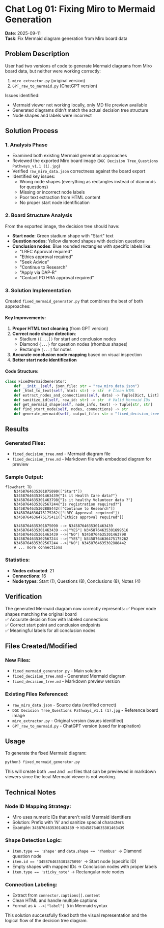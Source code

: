 # Chat Log 01: Fixing Miro to Mermaid Generation

**Date**: 2025-09-11  
**Task**: Fix Mermaid diagram generation from Miro board data

## Problem Description

User had two versions of code to generate Mermaid diagrams from Miro board data, but neither were working correctly:
1. `miro_extractor.py` (original version)
2. `GPT_raw_to_mermaid.py` (ChatGPT version)

Issues identified:
- Mermaid viewer not working locally, only MD file preview available
- Generated diagrams didn't match the actual decision tree structure
- Node shapes and labels were incorrect

## Solution Process

### 1. Analysis Phase
- Examined both existing Mermaid generation approaches
- Reviewed the exported Miro board image (`DGC Decision Tree_Questions Pathways_v1.1 (1).jpg`)
- Verified `raw_miro_data.json` correctness against the board export
- Identified key issues:
  - Wrong node shapes (everything as rectangles instead of diamonds for questions)
  - Missing or incorrect node labels
  - Poor text extraction from HTML content
  - No proper start node identification

### 2. Board Structure Analysis
From the exported image, the decision tree should have:
- **Start node**: Green stadium shape with "Start" text
- **Question nodes**: Yellow diamond shapes with decision questions
- **Conclusion nodes**: Blue rounded rectangles with specific labels like:
  - "LREC Approval required"
  - "Ethics approval required" 
  - "Seek Advice"
  - "Continue to Research"
  - "Apply via DAP-R"
  - "Contact PO HRA approval required"

### 3. Solution Implementation
Created `fixed_mermaid_generator.py` that combines the best of both approaches:

#### Key Improvements:
1. **Proper HTML text cleaning** (from GPT version)
2. **Correct node shape detection**:
   - Stadium `([...])` for start and conclusion nodes
   - Diamond `{...}` for question nodes (rhombus shapes)
   - Rectangle `[...]` for notes
3. **Accurate conclusion node mapping** based on visual inspection
4. **Better start node identification**

#### Code Structure:
```python
class FixedMermaidGenerator:
    def __init__(self, json_file: str = "raw_miro_data.json")
    def _html_to_text(self, html: str) -> str  # Clean HTML
    def extract_nodes_and_connections(self, data) -> Tuple[Dict, List]
    def sanitize_id(self, raw_id: str) -> str  # Valid Mermaid IDs
    def get_mermaid_shape(self, node_info, text) -> Tuple[str, str]
    def find_start_node(self, nodes, connections) -> str
    def generate_mermaid(self, output_file: str = "fixed_decision_tree.mmd")
```

## Results

### Generated Files:
- `fixed_decision_tree.mmd` - Mermaid diagram file
- `fixed_decision_tree.md` - Markdown file with embedded diagram for preview

### Sample Output:
```mermaid
flowchart TD
    N3458764635301875090(["Start"])
    N3458764635301463439{"Is it Health Care data?"}
    N3458764635301463798{"Is it healthy Volunteer data ?"}
    N3458764635302567244{"Is registration required?"}
    N3458764635302888442(["Continue to Research"])
    N3458764636475175262(["LREC Approval required"])
    N3458764636475175411(["Ethics approval required"])
    
    N3458764635301875090 --> N3458764635301463439
    N3458764635301463439 -->|"YES"| N3458764635301699516
    N3458764635301463439 -->|"NO"| N3458764635301463798
    N3458764635302567244 -->|"YES"| N3458764636475175262
    N3458764635302567244 -->|"NO"| N3458764635302888442
    # ... more connections
```

### Statistics:
- **Nodes extracted**: 21
- **Connections**: 16
- **Node types**: Start (1), Questions (8), Conclusions (8), Notes (4)

## Verification

The generated Mermaid diagram now correctly represents:
✅ Proper node shapes matching the original board  
✅ Accurate decision flow with labeled connections  
✅ Correct start point and conclusion endpoints  
✅ Meaningful labels for all conclusion nodes  

## Files Created/Modified

### New Files:
- `fixed_mermaid_generator.py` - Main solution
- `fixed_decision_tree.mmd` - Generated Mermaid diagram
- `fixed_decision_tree.md` - Markdown preview version

### Existing Files Referenced:
- `raw_miro_data.json` - Source data (verified correct)
- `DGC Decision Tree_Questions Pathways_v1.1 (1).jpg` - Reference board image
- `miro_extractor.py` - Original version (issues identified)
- `GPT_raw_to_mermaid.py` - ChatGPT version (used for inspiration)

## Usage

To generate the fixed Mermaid diagram:
```bash
python3 fixed_mermaid_generator.py
```

This will create both `.mmd` and `.md` files that can be previewed in markdown viewers since the local Mermaid viewer is not working.

## Technical Notes

### Node ID Mapping Strategy:
- Miro uses numeric IDs that aren't valid Mermaid identifiers
- Solution: Prefix with 'N' and sanitize special characters
- Example: `3458764635301463439` → `N3458764635301463439`

### Shape Detection Logic:
- `item.type == 'shape'` and `data.shape == 'rhombus'` → Diamond question node
- `item.id == '3458764635301875090'` → Start node (specific ID)
- Empty shapes with mapped IDs → Conclusion nodes with proper labels
- `item.type == 'sticky_note'` → Rectangular note nodes

### Connection Labeling:
- Extract from `connector.captions[].content`
- Clean HTML and handle multiple captions
- Format as `A -->|"label"| B` in Mermaid syntax

This solution successfully fixed both the visual representation and the logical flow of the decision tree diagram.
